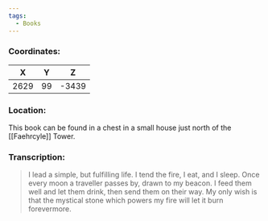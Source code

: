```yaml
---
tags:
  - Books
---
```


### Coordinates:
| **X** | **Y**| **Z** |
|:-----:|:----:|:-----:|
|2629  |99  |-3439  |

### Location:
This book can be found in a chest in a small house just north of the [[Faehrcyle]] Tower. 

### Transcription:
> I lead a simple, but fulfilling life. I tend the fire, I eat, and I sleep. Once every moon a traveller passes by, drawn to my beacon. I feed them well and let them drink, then send them on their way. My only wish is that the mystical stone which powers my fire will let it burn forevermore.
